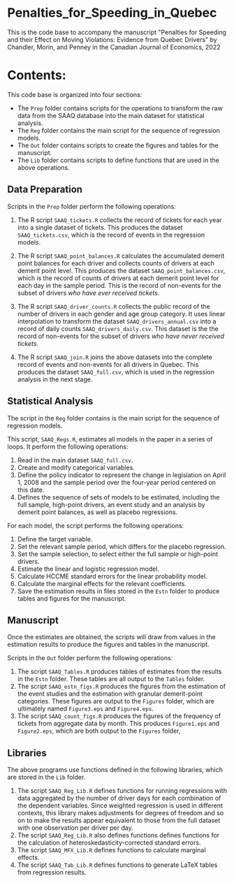 # Penalties_for_Speeding_in_Quebec

This is the code base to accompany the manuscript 
"Penalties for Speeding and their Effect on Moving Violations: 
Evidence from Quebec Drivers" 
by Chandler, Morin, and Penney in the Canadian Journal of Economics, 2022



# Contents:

This code base is organized into four sections:
- The ```Prep``` folder contains scripts for 
the operations to transform the raw data from the 
SAAQ database into the main dataset for statistical analysis. 
- The ```Reg``` folder contains the main script for 
the sequence of regression models. 
- The ```Out``` folder contains scripts
to create the figures and tables for the manuscript. 
- The ```Lib``` folder contains scripts to
define functions that are used in the above operations.


## Data Preparation

Scripts in the ```Prep``` folder
perform the following operations:

1. The R script ```SAAQ_tickets.R```
	collects the record of tickets for each year into a 
	single dataset of tickets. 
	 This produces the dataset ```SAAQ_tickets.csv```, 
	  which is the record of events in the regression models. 

1. The R script ```SAAQ_point_balances.R```
  calculates the accumulated demerit point balances
  for each driver and collects counts of drivers at each 
  demerit point level. 
	 This produces the dataset ```SAAQ_point_balances.csv```, 
	  which is the record of counts of drivers at each 
  demerit point level for each day in the sample period.
  This is the record of non-events for the subset of drivers
  *who have ever received tickets*. 

1. The R script ```SAAQ_driver_counts.R```
  collects the public record of the number of drivers in 
  each gender and age group category. 
  It uses linear interpolation to transform 
  the dataset ```SAAQ_drivers_annual.csv```
  into a record of daily counts ```SAAQ_drivers_daily.csv```. 
	 This dataset is the the record of non-events for the subset 
	 of drivers *who have never received tickets*. 

1. The R script ```SAAQ_join.R```
  joins the above datasets into the complete record of 
  events and non-events for all drivers in Quebec. 
	 This produces the dataset ```SAAQ_full.csv```, 
	  which is used in the regression analysis in the next stage.




## Statistical Analysis

The script in the ```Reg``` folder contains 
is the main script for 
the sequence of regression models. 

This script, ```SAAQ_Regs.R```, 
estimates all models in the paper in a series of loops. 
It perform the following operations:

1.  Read in the main dataset ```SAAQ_full.csv```.
1.  Create and modify categorical variables.
1.  Define the policy indicator
    to represent the change in legislation on April 1, 2008
    and the sample period 
    over the four-year period centered on this date. 
1.  Defines the sequence of sets of models to be estimated, 
    including the full sample, high-point drivers, 
    an event study and an analysis by demerit point balances,
    as well as placebo regressions. 

For each model, the script performs the following operations: 

1.  Define the target variable. 
1.  Set the relevant sample period, 
    which differs for the placebo regression.
1.  Set the sample selection, 
    to select either the full sample or high-point drivers. 
1.  Estimate the linear and logistic regression model. 
1.  Calculate HCCME standard errors 
    for the linear probability model. 
1.  Calculate the marginal effects for the relevant coefficients. 
1.  Save the estimation results in files stored in the
    ```Estn``` folder to produce tables and figures 
    for the manuscript. 



## Manuscript

Once the estimates are obtained, 
the scripts will draw from values in the estimation
results to produce the figures and tables in the manuscript. 

Scripts in the ```Out``` folder
perform the following operations:

1.  The script ```SAAQ_Tables.R``` 
    produces tables of estimates from the results in
    the ```Estn``` folder. 
    These tables are all output to the ```Tables``` folder. 
1.  The script ```SAAQ_estn_figs.R``` produces the
    figures from the estimation of the event studies and 
    the estimation with granular demerit-point categories.
    These figures are output to the ```Figures``` folder, 
    which are ultimately named 
    ```Figure3.eps``` and ```Figure4.eps```. 
1.  The script ```SAAQ_count_figs.R``` produces the
    figures of the frequency of tickets
    from aggregate data by month. 
    This produces ```Figure1.eps``` and ```Figure2.eps```,
    which are both output to the ```Figures``` folder, 
    

## Libraries

The above programs use functions defined in the following libraries, which are stored in the ```Lib``` folder. 

1.  The script ```SAAQ_Reg_Lib.R``` defines functions
    for running regressions with data aggregated by the 
    number of driver days for each combination of the 
    dependent variables. 
    Since weighted regression is used in different contexts, 
    this library makes adjustments for degrees of freedom 
    and so on
    to make the results appear equivalent to those 
    from the full dataset with one observation per driver per day. 
1.  The script ```SAAQ_Reg_Lib.R``` also defines functions
    defines functions for the 
    calculation of heteroskedasticity-corrected standard errors.
1.  The script ```SAAQ_MFX_Lib.R``` defines functions
    to calculate marginal effects. 
1.  The script ```SAAQ_Tab_Lib.R``` defines functions
    to generate LaTeX tables from regression results. 


